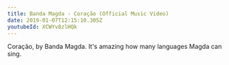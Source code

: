 ```yaml
---
title: Banda Magda - Coração (Official Music Video)
date: 2019-01-07T12:15:10.305Z
youtubeId: XCWYv8zlHQk
---
```

Coração, by Banda Magda. It's amazing how many languages Magda can sing.
